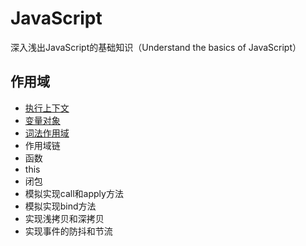 # JavaScript
深入浅出JavaScript的基础知识（Understand the basics of JavaScript）

## 作用域
- [执行上下文](https://github.com/liangfengbo/js-basics/issues/1)
- [变量对象](https://github.com/liangfengbo/js-basics/issues/2)
- [词法作用域](https://github.com/liangfengbo/js-basics/issues/3)
- 作用域链
- 函数
- this
- 闭包
- 模拟实现call和apply方法
- 模拟实现bind方法
- 实现浅拷贝和深拷贝
- 实现事件的防抖和节流
